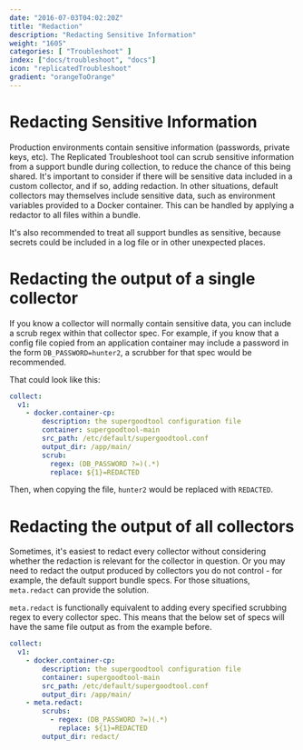 ```yaml
---
date: "2016-07-03T04:02:20Z"
title: "Redaction"
description: "Redacting Sensitive Information"
weight: "1605"
categories: [ "Troubleshoot" ]
index: ["docs/troubleshoot", "docs"]
icon: "replicatedTroubleshoot"
gradient: "orangeToOrange"
---
```


# Redacting Sensitive Information

Production environments contain sensitive information (passwords, private keys, etc).
The Replicated Troubleshoot tool can scrub sensitive information from a support bundle during collection, to reduce the chance of this being shared.
It's important to consider if there will be sensitive data included in a custom collector, and if so, adding redaction.
In other situations, default collectors may themselves include sensitive data, such as environment variables provided to a Docker container.
This can be handled by applying a redactor to all files within a bundle.

It's also recommended to treat all support bundles as sensitive, because secrets could be included in a log file or in other unexpected places.

# Redacting the output of a single collector

If you know a collector will normally contain sensitive data, you can include a scrub regex within that collector spec.
For example, if you know that a config file copied from an application container may include a password in the form `DB_PASSWORD=hunter2`, a scrubber for that spec would be recommended.

That could look like this:

```yaml
collect:
  v1:
    - docker.container-cp:
        description: the supergoodtool configuration file
        container: supergoodtool-main
        src_path: /etc/default/supergoodtool.conf
        output_dir: /app/main/
        scrub:
          regex: (DB_PASSWORD ?=)(.*)
          replace: ${1}=REDACTED
```

Then, when copying the file, `hunter2` would be replaced with `REDACTED`.

# Redacting the output of all collectors

Sometimes, it's easiest to redact every collector without considering whether the redaction is relevant for the collector in question.
Or you may need to redact the output produced by collectors you do not control - for example, the default support bundle specs.
For those situations, `meta.redact` can provide the solution.

`meta.redact` is functionally equivalent to adding every specified scrubbing regex to every collector spec.
This means that the below set of specs will have the same file output as from the example before.

```yaml
collect:
  v1:
    - docker.container-cp:
        description: the supergoodtool configuration file
        container: supergoodtool-main
        src_path: /etc/default/supergoodtool.conf
        output_dir: /app/main/
    - meta.redact:
        scrubs:
          - regex: (DB_PASSWORD ?=)(.*)
            replace: ${1}=REDACTED
        output_dir: redact/
```

